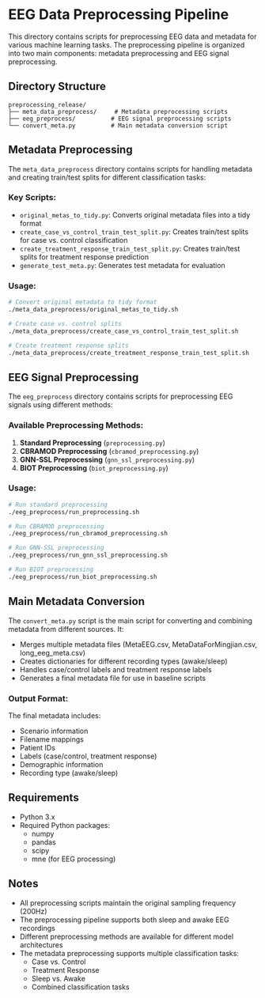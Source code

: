 # EEG Data Preprocessing Pipeline

This directory contains scripts for preprocessing EEG data and metadata for various machine learning tasks. The preprocessing pipeline is organized into two main components: metadata preprocessing and EEG signal preprocessing.

## Directory Structure

```
preprocessing_release/
├── meta_data_preprocess/     # Metadata preprocessing scripts
├── eeg_preprocess/          # EEG signal preprocessing scripts
└── convert_meta.py          # Main metadata conversion script
```

## Metadata Preprocessing

The `meta_data_preprocess` directory contains scripts for handling metadata and creating train/test splits for different classification tasks:

### Key Scripts:
- `original_metas_to_tidy.py`: Converts original metadata files into a tidy format
- `create_case_vs_control_train_test_split.py`: Creates train/test splits for case vs. control classification
- `create_treatment_response_train_test_split.py`: Creates train/test splits for treatment response prediction
- `generate_test_meta.py`: Generates test metadata for evaluation

### Usage:
```bash
# Convert original metadata to tidy format
./meta_data_preprocess/original_metas_to_tidy.sh

# Create case vs. control splits
./meta_data_preprocess/create_case_vs_control_train_test_split.sh

# Create treatment response splits
./meta_data_preprocess/create_treatment_response_train_test_split.sh
```

## EEG Signal Preprocessing

The `eeg_preprocess` directory contains scripts for preprocessing EEG signals using different methods:

### Available Preprocessing Methods:
1. **Standard Preprocessing** (`preprocessing.py`)
2. **CBRAMOD Preprocessing** (`cbramod_preprocessing.py`)
3. **GNN-SSL Preprocessing** (`gnn_ssl_preprocessing.py`)
4. **BIOT Preprocessing** (`biot_preprocessing.py`)

### Usage:
```bash
# Run standard preprocessing
./eeg_preprocess/run_preprocessing.sh

# Run CBRAMOD preprocessing
./eeg_preprocess/run_cbramod_preprocessing.sh

# Run GNN-SSL preprocessing
./eeg_preprocess/run_gnn_ssl_preprocessing.sh

# Run BIOT preprocessing
./eeg_preprocess/run_biot_preprocessing.sh
```

## Main Metadata Conversion

The `convert_meta.py` script is the main script for converting and combining metadata from different sources. It:
- Merges multiple metadata files (MetaEEG.csv, MetaDataForMingjian.csv, long_eeg_meta.csv)
- Creates dictionaries for different recording types (awake/sleep)
- Handles case/control labels and treatment response labels
- Generates a final metadata file for use in baseline scripts

### Output Format:
The final metadata includes:
- Scenario information
- Filename mappings
- Patient IDs
- Labels (case/control, treatment response)
- Demographic information
- Recording type (awake/sleep)

## Requirements

- Python 3.x
- Required Python packages:
  - numpy
  - pandas
  - scipy
  - mne (for EEG processing)

## Notes

- All preprocessing scripts maintain the original sampling frequency (200Hz)
- The preprocessing pipeline supports both sleep and awake EEG recordings
- Different preprocessing methods are available for different model architectures
- The metadata preprocessing supports multiple classification tasks:
  - Case vs. Control
  - Treatment Response
  - Sleep vs. Awake
  - Combined classification tasks 